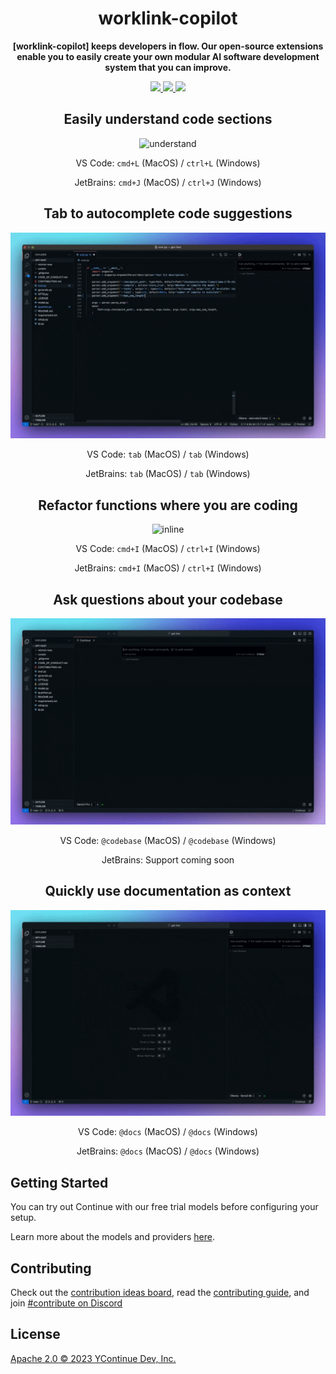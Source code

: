 <div align="center">

</div>

<h1 align="center">worklink-copilot</h1>

<div align="center">

**[worklink-copilot] keeps developers in flow. Our open-source extensions enable you to easily create your own modular AI software development system that you can improve.**

</div>

<div align="center">

<a target="_blank" href="https://opensource.org/licenses/Apache-2.0" style="background:none">
    <img src="https://img.shields.io/badge/License-Apache_2.0-blue.svg" style="height: 22px;" />
</a>
<a target="_blank" href="https://docs.continue.dev" style="background:none">
    <img src="https://img.shields.io/badge/continue_docs-%23BE1B55" style="height: 22px;" />
</a>
<a target="_blank" href="https://discord.gg/vapESyrFmJ" style="background:none">
    <img src="https://img.shields.io/badge/discord-join-continue.svg?labelColor=191937&color=6F6FF7&logo=discord" style="height: 22px;" />
</a>

<p></p>

## Easily understand code sections

![understand](docs/static/img/understand.gif)

VS Code: `cmd+L` (MacOS) / `ctrl+L` (Windows)

JetBrains: `cmd+J` (MacOS) / `ctrl+J` (Windows)

## Tab to autocomplete code suggestions

![autocomplete](docs/static/img/autocomplete.gif)

VS Code: `tab` (MacOS) / `tab` (Windows)

JetBrains: `tab` (MacOS) / `tab` (Windows)

## Refactor functions where you are coding

![inline](docs/static/img/inline.gif)

VS Code: `cmd+I` (MacOS) / `ctrl+I` (Windows)

JetBrains: `cmd+I` (MacOS) / `ctrl+I` (Windows)

## Ask questions about your codebase

![codebase](docs/static/img/codebase.gif)

VS Code: `@codebase` (MacOS) / `@codebase` (Windows)

JetBrains: Support coming soon

## Quickly use documentation as context

![docs](docs/static/img/docs.gif)

VS Code: `@docs` (MacOS) / `@docs` (Windows)

JetBrains: `@docs` (MacOS) / `@docs` (Windows)

</div>

## Getting Started

You can try out Continue with our free trial models before configuring your setup.

Learn more about the models and providers [here](https://continue.dev/docs/setup/overview).

## Contributing

Check out the [contribution ideas board](https://github.com/orgs/continuedev/projects/2), read the [contributing guide](https://github.com/continuedev/continue/blob/main/CONTRIBUTING.md), and join [#contribute on Discord](https://discord.gg/vapESyrFmJ)

## License

[Apache 2.0 © 2023 YContinue Dev, Inc.](./LICENSE)
